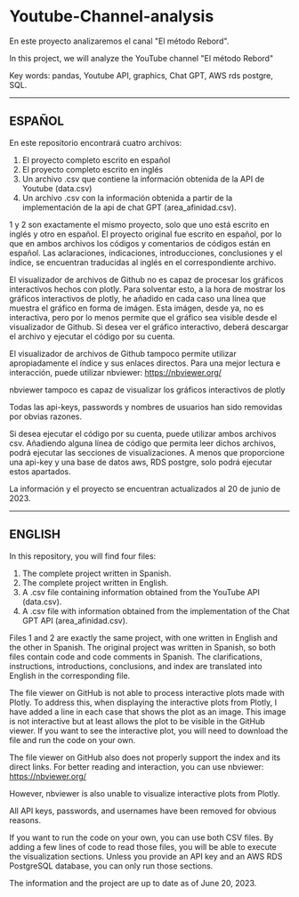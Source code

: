 # Youtube-Channel-analysis
En este proyecto analizaremos el canal "El método Rebord".

In this project, we will analyze the YouTube channel "El método Rebord"

Key words: pandas, Youtube API, graphics, Chat GPT, AWS rds postgre, SQL.

-------------------------------------------------------------------------------------------
ESPAÑOL
-------------------------------------------------------------------------------------------
En este repositorio encontrará cuatro archivos:

1. El proyecto completo escrito en español
2. El proyecto completo escrito en inglés
3. Un archivo .csv que contiene la información obtenida de la API de Youtube (data.csv)
4. Un archivo .csv con la información obtenida a partir de la implementación de la api de chat GPT (area_afinidad.csv).

1 y 2 son exactamente el mismo proyecto, solo que uno está escrito en inglés y otro en español. El proyecto original fue escrito en español, por lo que en ambos archivos los códigos y comentarios de códigos están en español. Las aclaraciones, indicaciones, introducciones, conclusiones y el índice, se encuentran traducidas al inglés en el correspondiente archivo.

El visualizador de archivos de Github no es capaz de procesar los gráficos interactivos hechos con plotly. Para solventar esto, a la hora de mostrar los gráficos interactivos de plotly, he añadido en cada caso una línea que muestra el gráfico en forma de imágen. Esta imágen, desde ya, no es interactiva, pero por lo menos permite que el gráfico sea visible desde el visualizador de Github. Si desea ver el gráfico interactivo, deberá descargar el archivo y ejecutar el código por su cuenta.

El visualizador de archivos de Github tampoco permite utilizar apropiadamente el índice y sus enlaces directos. Para una mejor lectura e interacción, puede utilizar nbviewer: https://nbviewer.org/

nbviewer tampoco es capaz de visualizar los gráficos interactivos de plotly

Todas las api-keys, passwords y nombres de usuarios han sido removidas por obvias razones.

Si desea ejecutar el código por su cuenta, puede utilizar ambos archivos csv. Añadiendo alguna línea de código que permita leer dichos archivos, podrá ejecutar las secciones de visualizaciones.
A menos que proporcione una api-key y una base de datos aws, RDS postgre, solo podrá ejecutar estos apartados.

La información y el proyecto se encuentran actualizados al 20 de junio de 2023.


-------------------------------------------------------------------------------------------
ENGLISH
-------------------------------------------------------------------------------------------

In this repository, you will find four files:

1. The complete project written in Spanish.
2. The complete project written in English.
3. A .csv file containing information obtained from the YouTube API (data.csv).
4. A .csv file with information obtained from the implementation of the Chat GPT API (area_afinidad.csv).


Files 1 and 2 are exactly the same project, with one written in English and the other in Spanish. The original project was written in Spanish, so both files contain code and code comments in Spanish. The clarifications, instructions, introductions, conclusions, and index are translated into English in the corresponding file.

The file viewer on GitHub is not able to process interactive plots made with Plotly. To address this, when displaying the interactive plots from Plotly, I have added a line in each case that shows the plot as an image. This image is not interactive but at least allows the plot to be visible in the GitHub viewer. If you want to see the interactive plot, you will need to download the file and run the code on your own.

The file viewer on GitHub also does not properly support the index and its direct links. For better reading and interaction, you can use nbviewer: https://nbviewer.org/

However, nbviewer is also unable to visualize interactive plots from Plotly.

All API keys, passwords, and usernames have been removed for obvious reasons.

If you want to run the code on your own, you can use both CSV files. By adding a few lines of code to read those files, you will be able to execute the visualization sections. Unless you provide an API key and an AWS RDS PostgreSQL database, you can only run those sections.

The information and the project are up to date as of June 20, 2023.
